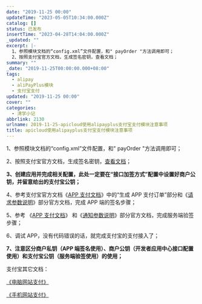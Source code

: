 ```yaml
---
date: "2019-11-25 00:00"
updateTime: "2023-05-05T10:34:00.000Z"
catalog: []
status: 已发布
insertTime: "2023-04-28T14:04:00.000Z"
_updated: ""
excerpt: |-
  1、参照模块文档的“config.xml”文件配置，和" payOrder "方法调用即可；
  2、按照支付宝官方文档，生成签名密钥，查看文档；
summary: ""
_date: "2019-11-25T00:00:00.000+08:00"
tags:
  - alipay
  - aliPayPlus模块
  - 支付宝支付
updated: "2019-11-25 00:00"
cover: ""
categories:
  - 清学小记
abbrlink: 2130
urlname: 2019-11-25-apicloud使用alipayplus支付宝支付模块注意事项
title: apicloud使用alipayplus支付宝支付模块注意事项
---
```


1、参照模块文档的“config.xml”文件配置，和" payOrder "方法调用即可；

2、按照支付宝官方文档，生成签名密钥，[查看文档](https://docs.open.alipay.com/291/105971/)；

**3、创建应用并完成相关配置，此处一定要在“接口加签方式”配置中设置好商户公钥，并留意给出的支付宝公钥；**

4、参考支付宝官方文档《[APP 支付文档](https://docs.open.alipay.com/54/106370/)》中的“生成 APP 支付订单”部分和《[请求参数说明](https://docs.open.alipay.com/204/105465/)》部分官方文档，完成 APP 端的签名步骤；

5、参考 《[APP 支付文档](https://docs.open.alipay.com/54/106370/)》 和《[通知参数说明](https://docs.open.alipay.com/204/105301/)》部分官方文档，完成服务端验签步骤；

6、调试 APP，没有代码错误的话，就完成支付宝的支付接入了；

**7、注意区分商户私钥（APP 端签名使用）、商户公钥（开发者应用中心接口配置使用）和支付宝公钥（服务端验签使用）的使用；**

支付宝其它文档：

[《电脑网站支付》](https://docs.open.alipay.com/270/)

[《手机网站支付》](https://docs.open.alipay.com/203)
